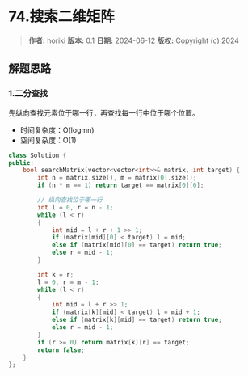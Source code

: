 # 74.搜索二维矩阵

> **作者:** horiki
> **版本:** 0.1
> **日期:** 2024-06-12
> **版权:** Copyright (c) 2024

## 解题思路
### 1.二分查找

先纵向查找元素位于哪一行，再查找每一行中位于哪个位置。

- 时间复杂度：O(logmn)
- 空间复杂度：O(1)

```C++
class Solution {
public:
    bool searchMatrix(vector<vector<int>>& matrix, int target) {
        int n = matrix.size(), m = matrix[0].size();
        if (n * m == 1) return target == matrix[0][0];

        // 纵向查找位于哪一行
        int l = 0, r = n - 1;
        while (l < r)
        {
            int mid = l + r + 1 >> 1;
            if (matrix[mid][0] < target) l = mid;
            else if (matrix[mid][0] == target) return true;
            else r = mid - 1;
        }

        int k = r;
        l = 0, r = m - 1;
        while (l < r)
        {
            int mid = l + r >> 1;
            if (matrix[k][mid] < target) l = mid + 1;
            else if (matrix[k][mid] == target) return true;
            else r = mid - 1;
        }
        if (r >= 0) return matrix[k][r] == target;
        return false;
    }
};
```